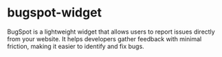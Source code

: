 # bugspot-widget
BugSpot is a lightweight widget that allows users to report issues directly from your website. It helps developers gather feedback with minimal friction, making it easier to identify and fix bugs.
